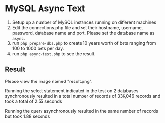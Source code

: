 # MySQL Async Text

1. Setup up a number of MySQL instances running on different machines 
2. Edit the connections.php file and set their hostname, username, password, database name and port. Please set the database name as `async`.
3. run `php prepare-dbs.php` to create 10 years worth of bets ranging from 100 to 1000 bets per day.
4. run `php async-test.php` to see the result.

## Result

Please view the image named "result.png". 

Running the select statement indicated in the test on 2 databases synchronously resulted in a total number of records of 336,046 records and took a total of 2.55 seconds

Running the query asynchronously resulted in the same number of records but took 1.88 seconds